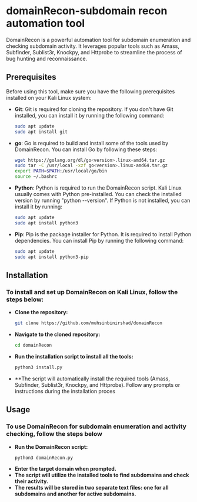 # domainRecon-subdomain recon automation tool

DomainRecon is a powerful automation tool for subdomain enumeration and checking subdomain activity. It leverages popular tools such as Amass, Subfinder, Sublist3r, Knockpy, and Httprobe to streamline the process of bug hunting and reconnaissance.

## Prerequisites

Before using this tool, make sure you have the following prerequisites installed on your Kali Linux system:

- **Git**: Git is required for cloning the repository. If you don't have Git installed, you can install it by running the following command:

   ```bash
   sudo apt update
   sudo apt install git

- **go**:  Go is required to build and install some of the tools used by DomainRecon. You can install Go by following these steps:

    ```bash
    wget https://golang.org/dl/go<version>.linux-amd64.tar.gz
    sudo tar -C /usr/local -xzf go<version>.linux-amd64.tar.gz
    export PATH=$PATH:/usr/local/go/bin
    source ~/.bashrc

- **Python**: Python is required to run the DomainRecon script. Kali Linux usually comes with Python pre-installed. You can check the installed version by 
    running  "python --version". If Python is not installed, you can install it by running:
    
    ```bash
    sudo apt update
    sudo apt install python3

- **Pip**: Pip is the package installer for Python. It is required to install Python dependencies. You can install Pip by running the following command:

    ```bash
    sudo apt update
    sudo apt install python3-pip

 ## Installation
  
 ### To install and set up DomainRecon on Kali Linux, follow the steps below:
  - **Clone the repository:**
    ```bash
    git clone https://github.com/muhsinbinirshad/domainRecon
- **Navigate to the cloned repository:**
    ```bash
    cd domainRecon
- **Run the installation script to install all the tools:**
    ```bash
    python3 install.py

- **The script will automatically install the required tools (Amass, Subfinder, Sublist3r, Knockpy, and Httprobe). Follow any prompts or instructions during the installation proces
## Usage
### To use DomainRecon for subdomain enumeration and activity checking, follow the steps below

   - **Run the DomainRecon script:**
     ```bash
     python3 domainRecon.py

 - **Enter the target domain when prompted.**
 - **The script will utilize the installed tools to find subdomains and check their activity.**
 - **The results will be stored in two separate text files: one for all subdomains and another for active subdomains.**


